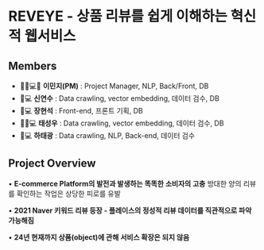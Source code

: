 # REVEYE - 상품 리뷰를 쉽게 이해하는 혁신적 웹서비스


**Members**
  -
- 🌟👩💻🌟 **이민지(PM)** : Project Manager, NLP, Back/Front, DB
- 🧑💻 **신연수** : Data crawling, vector embedding, 데이터 검수, DB
- 🧑💻 **장현석** : Front-end, 프론트 기획, DB
- 👨‍🦱💻 **태성우** : Data crawling, vector embedding, 데이터 검수, DB
- 🧑💻 **하태광** : Data crawling, NLP, Back-end, 데이터 검수


**Project Overview**
  -
• **E-commerce Platform의 발전과 발생하는 똑똑한 소비자의 고충**
    방대한 양의 리뷰를 확인하는 작업은 상당한 피로를 유발
    
• **2021 Naver 키워드 리뷰 등장 - 플레이스의 정성적 리뷰 데이터를 직관적으로 파악 가능해짐**

• **24년 현재까지 상품(object)에 관해 서비스 확장은 되지 않음**
